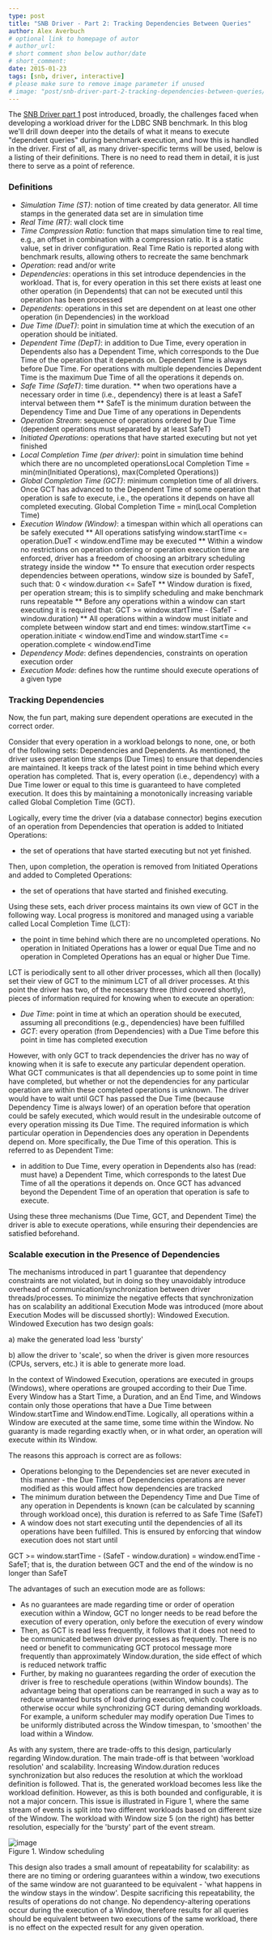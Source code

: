 ```yaml
---
type: post
title: "SNB Driver - Part 2: Tracking Dependencies Between Queries"
author: Alex Averbuch
# optional link to homepage of autor
# author_url: 
# short comment shon below author/date
# short_comment:
date: 2015-01-23
tags: [snb, driver, interactive]
# please make sure to remove image parameter if unused
# image: "post/snb-driver-part-2-tracking-dependencies-between-queries/featured.png" 
---
```



The [SNB Driver part 1](../snb-driver-part-1) post
introduced, broadly, the challenges faced when developing a workload
driver for the LDBC SNB benchmark. In this blog we'll drill down deeper
into the details of what it means to execute "dependent queries" during
benchmark execution, and how this is handled in the driver. First of
all, as many driver-specific terms will be used, below is a listing of
their definitions. There is no need to read them in detail, it is just
there to serve as a point of reference.

### Definitions

* *Simulation Time (ST)*: notion of time created by data generator. All
time stamps in the generated data set are in simulation time
* *Real Time (RT)*: wall clock time
* *Time Compression Ratio*: function that maps simulation time to real
time, e.g., an offset in combination with a compression ratio. It is a
static value, set in driver configuration. Real Time Ratio is reported
along with benchmark results, allowing others to recreate the same
benchmark
* *Operation*: read and/or write
* *Dependencies*: operations in this set introduce dependencies in the
workload. That is, for every operation in this set there exists at least
one other operation (in Dependents) that can not be executed until this
operation has been processed
* *Dependents*: operations in this set are dependent on at least one
other operation (in Dependencies) in the workload
* *Due Time (DueT)*: point in simulation time at which the execution of
an operation should be initiated.
* *Dependent Time (DepT)*: in addition to Due Time, every operation in
Dependents also has a Dependent Time, which corresponds to the Due Time
of the operation that it depends on. Dependent Time is always before Due
Time. For operations with multiple dependencies Dependent Time is the
maximum Due Time of all the operations it depends on.
* *Safe Time (SafeT)*: time duration.
** when two operations have a necessary order in time (i.e., dependency)
there is at least a SafeT interval between them
** SafeT is the minimum duration between the Dependency Time and Due
Time of any operations in Dependents
* ​*Operation Stream*: sequence of operations ordered by Due Time
(dependent operations must separated by at least SafeT)
* *Initiated Operations*: operations that have started executing but not
yet finished
* *Local Completion Time (per driver)*: point in simulation time behind
which there are no uncompleted operationsLocal Completion Time =
min(min(Initiated Operations), max(Completed Operations))
* *Global Completion Time (GCT)*: minimum completion time of all
drivers. Once GCT has advanced to the Dependent Time of some operation
that operation is safe to execute, i.e., the operations it depends
on have all completed executing. Global Completion Time = min(Local
Completion Time)​
* *Execution Window (Window)*: a timespan within which all operations
can be safely executed
** All operations satisfying window.startTime <= operation.DueT <
window.endTime may be executed
** Within a window no restrictions on operation ordering or operation
execution time are enforced, driver has a freedom of choosing an
arbitrary scheduling strategy inside the window
** To ensure that execution order respects dependencies between
operations, window size is bounded by SafeT, such that: 0 <
window.duration <= SafeT
** Window duration is fixed, per operation stream; this is to simplify
scheduling and make benchmark runs repeatable
** Before any operations within a window can start executing it is
required that: GCT >= window.startTime - (SafeT - window.duration)
** All operations within a window must initiate and complete between
window start and end times: window.startTime <= operation.initiate <
window.endTime and window.startTime <= operation.complete <
window.endTime
* *Dependency Mode*: defines dependencies, constraints on operation
execution order
* *Execution Mode*: defines how the runtime should execute operations of
a given type

 

### Tracking Dependencies

Now, the fun part, making sure dependent operations are executed in the
correct order.

Consider that every operation in a workload belongs to none, one, or
both of the following sets: Dependencies and Dependents. 
As mentioned, the driver uses operation time stamps (Due Times) to
ensure that dependencies are maintained. It keeps track of the latest
point in time behind which every operation has completed. That is, every
operation (i.e., dependency) with a Due Time lower or equal to this time
is guaranteed to have completed execution. It does this by maintaining a
monotonically increasing variable called Global Completion Time (GCT).

Logically, every time the driver (via a database connector) begins
execution of an operation from Dependencies that operation is added to
Initiated Operations: 

  - the set of operations that have started executing but not yet
finished. 

Then, upon completion, the operation is removed from Initiated
Operations and added to Completed Operations: 

  - the set of operations that have started and finished executing. 

Using these sets, each driver process maintains its own view of GCT in
the following way. Local progress is monitored and managed using a
variable called Local Completion Time (LCT): 

 - the point in time behind which there are no uncompleted operations.
No operation in Initiated Operations has a lower or equal Due Time and
no operation in Completed Operations has an equal or higher Due Time. 

LCT is periodically sent to all other driver processes, which all then
(locally) set their view of GCT to the minimum LCT of all driver
processes. 
At this point the driver has two, of the necessary three (third covered
shortly), pieces of information required for knowing when to execute an
operation:

* *Due Time*: point in time at which an operation should be executed,
assuming all preconditions (e.g., dependencies) have been fulfilled
* *GCT*: every operation (from Dependencies) with a Due Time before this
point in time has completed execution

However, with only GCT to track dependencies the driver has no way of
knowing when it is safe to execute any particular dependent operation. 
What GCT communicates is that all dependencies up to some point in time
have completed, but whether or not the dependencies for any particular
operation are within these completed operations is unknown. The driver
would have to wait until GCT has passed the Due Time (because Dependency
Time is always lower) of an operation before that operation could be
safely executed, which would result in the undesirable outcome of every
operation missing its Due Time. 
The required information is which particular operation in Dependencies
does any operation in Dependents depend on. More specifically, the Due
Time of this operation. This is referred to as Dependent Time: 

 - in addition to Due Time, every operation in Dependents also has
(read: must have) a Dependent Time, which corresponds to the latest Due
Time of all the operations it depends on. Once GCT has advanced beyond
the Dependent Time of an operation that operation is safe to execute.

Using these three mechanisms (Due Time, GCT, and Dependent Time) the
driver is able to execute operations, while ensuring their dependencies
are satisfied beforehand.

 
### Scalable execution in the Presence of Dependencies
 

The mechanisms introduced in part 1 guarantee that dependency
constraints are not violated, but in doing so they unavoidably introduce
overhead of communication/synchronization between driver
threads/processes. To minimize the negative effects that synchronization
has on scalability an additional Execution Mode was introduced (more
about Execution Modes will be discussed shortly): Windowed
Execution. Windowed Execution has two design goals: 

a) make the generated load less 'bursty' 

b) allow the driver to 'scale', so when the driver is given more
resources (CPUs, servers, etc.) it is able to generate more load.

In the context of Windowed Execution, operations are executed in groups
(Windows), where operations are grouped according to their Due Time.
Every Window has a Start Time, a Duration, and an End Time, and Windows
contain only those operations that have a Due Time between
Window.startTime and Window.endTime. Logically, all operations within a
Window are executed at the same time, some time within the Window. No
guaranty is made regarding exactly when, or in what order, an operation
will execute within its Window.

The reasons this approach is correct are as follows:

* Operations belonging to the Dependencies set are never executed in
this manner - the Due Times of Dependencies operations are never
modified as this would affect how dependencies are tracked
* The minimum duration between the Dependency Time and Due Time of any
operation in Dependents is known (can be calculated by scanning through
workload once), this duration is referred to as Safe Time (SafeT)
* A window does not start executing until the dependencies of all its
operations have been fulfilled. This is ensured by enforcing that window
execution does not start until

GCT >= window.startTime - (SafeT - window.duration) = window.endTime -
SafeT; that is, the duration between GCT and the end of the window is no
longer than SafeT

The advantages of such an execution mode are as follows:

* As no guarantees are made regarding time or order of operation
execution within a Window, GCT no longer needs to be read before the
execution of every operation, only before the execution of every window
* Then, as GCT is read less frequently, it follows that it does not need
to be communicated between driver processes as frequently. There is no
need or benefit to communicating GCT protocol message more frequently
than approximately Window.duration, the side effect of which is reduced
network traffic
* Further, by making no guarantees regarding the order of execution the
driver is free to reschedule operations (within Window bounds). The
advantage being that operations can be rearranged in such a way as to
reduce unwanted bursts of load during execution, which could otherwise
occur while synchronizing GCT during demanding workloads. For example, a
uniform scheduler may modify operation Due Times to be uniformly
distributed across the Window timespan, to 'smoothen' the load within a
Window.

As with any system, there are trade-offs to this design, particularly
regarding Window.duration. The main trade-off is that between 'workload
resolution' and scalability. Increasing Window.duration reduces
synchronization but also reduces the resolution at which the workload
definition is followed. That is, the generated workload becomes less
like the workload definition. However, as this is both bounded and
configurable, it is not a major concern. This issue is illustrated in
Figure 1, where the same stream of events is split into two different
workloads based on different size of the Window. The workload with
Window size 5 (on the right) has better resolution, especially for the
'bursty' part of the event stream.


![image](window-scheduling.png) \
Figure 1. Window scheduling

 

This design also trades a small amount of repeatability for scalability:
as there are no timing or ordering guarantees within a window, two
executions of the same window are not guaranteed to be equivalent -
'what happens in the window stays in the window'. Despite sacrificing
this repeatability, the results of operations do not change. No
dependency-altering operations occur during the execution of a Window,
therefore results for all queries should be equivalent between two
executions of the same workload, there is no effect on the expected
result for any given operation.
